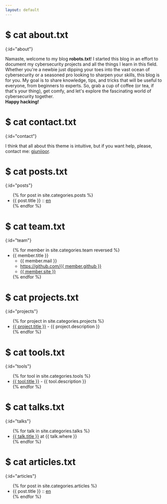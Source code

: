 ```yaml
---
layout: default
---
```


# $ cat about.txt
{:id="about"}

Namaste, welcome to my blog **robots.txt**! I started this blog in an effort to document my cybersecurity projects and all the things I learn in this field. Whether you're a newbie just dipping your toes into the vast ocean of cybersecurity or a seasoned pro looking to sharpen your skills, this blog is for you. My goal is to share knowledge, tips, and tricks that will be useful to everyone, from beginners to experts. So, grab a cup of coffee (or tea, if that's your thing), get comfy, and let's explore the fascinating world of cybersecurity together.
<br>
**Happy hacking!**

# $ cat contact.txt
{:id="contact"}

I think that all about this theme is intuitive, but if you want help, please, contact me: [gjuniioor](https://github.com/gjuniioor).



# $ cat posts.txt
{:id="posts"}

<ul>
{% for post in site.categories.posts %}
  <li>{{ post.title }} :: <a href="{{ site.baseurl }}{{ post.url }}" title="{{ post.description }}">en</a></li>
{% endfor %}
</ul>



# $ cat team.txt
{:id="team"}

<ul>
{% for member in site.categories.team reversed %}
<li id="{{ member.title }}">{{ member.title }}
  <ul>
    <li>{{ member.mail }}</li>
    <li><a href="https://github.com/{{ member.github }}">https://github.com/{{ member.github }}</a></li>
    <li><a href="{{ member.site }}">{{ member.site }}</a></li>
  </ul>
</li>
{% endfor %}
</ul>

# $ cat projects.txt
{:id="projects"}

<ul>
{% for project in site.categories.projects %}
<li><a href="{{ project.link }}">{{ project.title }}</a> - {{ project.description }}</li>
{% endfor %}
</ul>

# $ cat tools.txt
{:id="tools"}

<ul>
{% for tool in site.categories.tools %}
<li><a href="{{ tool.link }}">{{ tool.title }}</a> - {{ tool.description }}</li>
{% endfor %}
</ul>

# $ cat talks.txt
{:id="talks"}

<ul>
{% for talk in site.categories.talks %}
<li><a href="{{ talk.link }}" title="{{ talk.description }}">{{ talk.title }}</a> at {{ talk.where }}</li>
{% endfor %}
</ul>

# $ cat articles.txt
{:id="articles"}

<ul>
{% for post in site.categories.articles %}
  <li>{{ post.title }} :: <a href="{{ site.baseurl }}{{ post.url }}" title="{{ post.description }}">en</a></li>
{% endfor %}
</ul>
